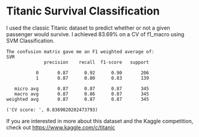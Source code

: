 # Titanic Survival Classification

I used the classic Titanic dataset to predict whether or not a given passenger would survive.
I achieved 83.69% on a CV of f1_macro using SVM Classification. 

```
The confusion matrix gave me an F1 weighted average of:
SVM
              precision    recall  f1-score   support

           0       0.87      0.92      0.90       206
           1       0.87      0.80      0.83       139

   micro avg       0.87      0.87      0.87       345
   macro avg       0.87      0.86      0.87       345
weighted avg       0.87      0.87      0.87       345

('CV score: ', 0.8369020202473793)
```

If you are interested in more about this dataset and the Kaggle competition, check out https://www.kaggle.com/c/titanic 